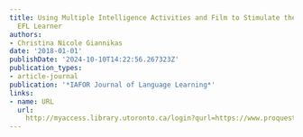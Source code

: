 ```yaml
---
title: Using Multiple Intelligence Activities and Film to Stimulate the Communicative
  EFL Learner
authors:
- Christina Nicole Giannikas
date: '2018-01-01'
publishDate: '2024-10-10T14:22:56.267323Z'
publication_types:
- article-journal
publication: '*IAFOR Journal of Language Learning*'
links:
- name: URL
  url: 
    http://myaccess.library.utoronto.ca/login?qurl=https://www.proquest.com/docview/2461117985?accountid=14771&bdid=38382&_bd=bf0CMFjYkH1w5SrhdHk6OeUf9sw%3D
---
```

